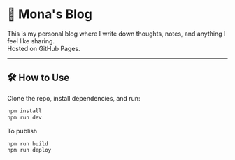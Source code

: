 # 🌙 Mona's Blog

This is my personal blog where I write down thoughts, notes, and anything I feel like sharing.  
Hosted on GitHub Pages.

---

## 🛠 How to Use

Clone the repo, install dependencies, and run:

```bash
npm install
npm run dev
```

To publish

```bash
npm run build
npm run deploy
```

